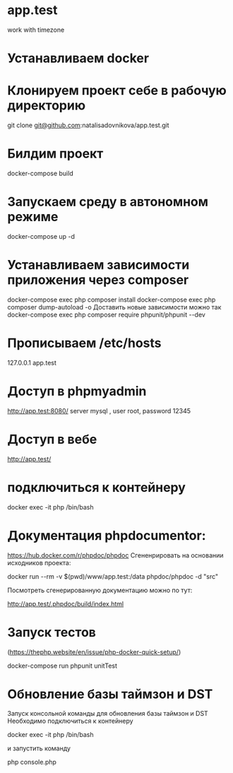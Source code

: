 # app.test
work with timezone

# Устанавливаем docker

# Клонируем проект себе в рабочую директорию
git clone git@github.com:natalisadovnikova/app.test.git

# Билдим проект
   docker-compose build

# Запускаем среду в автономном режиме
   docker-compose up -d

# Устанавливаем зависимости приложения через composer
docker-compose exec php composer install
docker-compose exec php composer dump-autoload -o
Доставить новые зависимости можно так
docker-compose exec php composer require phpunit/phpunit --dev

# Прописываем /etc/hosts
127.0.0.1 app.test


# Доступ в phpmyadmin
http://app.test:8080/
server mysql , user root, password 12345

# Доступ в вебе

http://app.test/



#  подключиться к контейнеру
docker exec -it php /bin/bash

# Документация phpdocumentor: 
https://hub.docker.com/r/phpdoc/phpdoc
Сгененрировать на основании исходников проекта:

docker run --rm -v $(pwd)/www/app.test:/data phpdoc/phpdoc -d "src"

Посмотреть сгенерированную документацию можно по тут:

http://app.test/.phpdoc/build/index.html


# Запуск тестов 
(https://thephp.website/en/issue/php-docker-quick-setup/)

docker-compose run phpunit unitTest

#  Обновление базы таймзон и DST
Запуск консольной команды для обновления базы таймзон и DST
Необходимо подключиться к контейнеру

docker exec -it php /bin/bash

и запустить команду

php console.php
